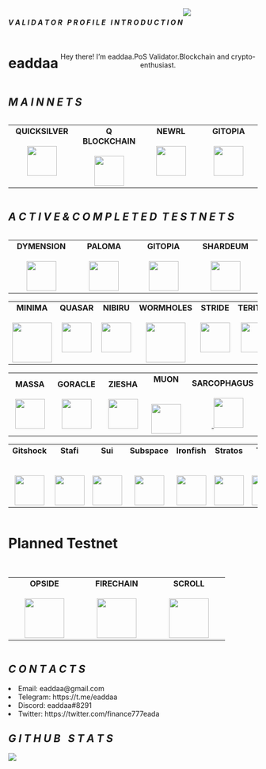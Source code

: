
<div align="center">
  <div style="display: flex; align-items: flex-start;">
  <h4><b><i>V A L I D A T O R &nbsp; P R O F I L E &nbsp; I N T R O D U C T I O N</b></i></h4>
    <img align="top" src="https://komarev.com/ghpvc/?username=eaddaa&color=blueviolet"/>
<br />
<br />
  </div>
</div>
<div align="center">
  <div style="display: flex; align-items: flex-start;">
  <br />
<h1>eaddaa</h1>
<br />
<br />
Hey there! I’m eaddaa.PoS Validator.Blockchain and crypto-enthusiast.
  </div>
</div>
  </div>
</div>
<div align="center">
  <div style="display: flex; align-items: flex-start;">
  <h2><i>M A I N N E T S</i></h2>
  </div>
</div>
<table width="300px" align="center">
    <tbody>
        <tr valign="top">
            <td width="130px" align="center">
            <span><strong>QUICKSILVER</strong></span><br><br />
            <a href="https://quicksilver.explorers.guru/validator/quickvaloper194psnczqjngneqgu5updp3a5ac3eq87n72qjwh" target="_blank" rel="noopener noreferrer">
            <img height="60px" src="https://pbs.twimg.com/profile_images/1488798003473358848/V2gPwVeO_400x400.jpg"> </a>
            </td>
            <td width="130px" align="center">
            <span><strong>Q BLOCKCHAIN</strong></span><br><br />
            <a href="https://hq.q.org/staking/validators/0x880782a92C578FF738c5507450c13AE27e72A816" target="_blank" rel="noopener noreferrer">
            <img height="60px" src="https://i.ibb.co/Zc3ZFyQ/Q-block.jpg"> </a>
            </td>
            <td width="130px" align="center">
            <span><strong>NEWRL</strong></span><br><br />
            <a href="https://twitter.com/newrl_layer1" target="_blank" rel="noopener noreferrer">
            <img height="60px" src="https://pbs.twimg.com/profile_images/1567814417630511107/MyafMY_R_400x400.png"> </a>
            </td>
            <td width="130px" align="center">
            <span><strong>GITOPIA</strong></span><br><br />
            <a href="https://gitopia.exploreme.pro/validator/gitopiavaloper1qxttplah2cd0ssez5rla9e7lc540yxpga9eahr" rel="noopener noreferrer">
            <img height="60px" src="https://pbs.twimg.com/profile_images/1440291565302284304/0r9YJOJW_400x400.png"> </a>
          </tr>
    </tbody>
</table>   

<div align="center">
  <div style="display: flex; align-items: flex-start;">
  <h2><i>A C T I V E & C O M P L E T E D&nbsp; T E S T N E T S</i></h2>   
  </div>
</div>
<table width="320px" align="center">
    <tbody>
        <tr valign="top">
            <td width="130px" align="center">
            <span><strong>DYMENSION</strong></span><br><br />
            <a href="https://dymension.explorers.guru/validator/dym19ks2zar84w4g4cfr9r39hvt3c8a7lt4plwszj9" target="_blank" rel="noopener noreferrer">
            <img height="60px" src="https://i.ibb.co/PY7ZJ50/dymenion.png"> </a>
            </td>
            <td width="130px" align="center">
            <span><strong>PALOMA</strong></span><br><br />
            <a href="https://explorers.acloud.pp.ua/paloma-testnet/staking/palomavaloper1y3r97ma99frzwyxkk4372yufhzql0uxqf9a0dl">
            <img height="60px" src="https://i.ibb.co/q9spbK3/paloma.png"> </a>
            </td>
            <td width="130px" align="center">
            <span><strong>GITOPIA</strong></span><br><br />
            <a href="https://gitopia.explorers.guru/validator/gitopiavaloper1qxttplah2cd0ssez5rla9e7lc540yxpga9eahr" rel="noopener noreferrer">
            <img height="60px" src="https://pbs.twimg.com/profile_images/1440291565302284304/0r9YJOJW_400x400.png"> </a>
            </td>
            <td width="130px" align="center">
            <span><strong>SHARDEUM</strong></span><br><br />
            <a href="https://shardeum.org/" target="_blank" rel="noopener noreferrer">
            <img height="60px" src="https://pbs.twimg.com/profile_images/1501630239096520705/H88Y46ND_400x400.jpg"> </a>
            </td>
   <table width="320px" align="center">
    <tbody>
        <tr valign="top">
            <td width="130px" align="center">
            <span><strong>MINIMA</strong></span><br><br />
            <a href="https://www.minima.global/" target="_blank" rel="noopener noreferrer">
            <img height="80px" src="https://pbs.twimg.com/profile_images/1614917590970679299/VHANyjFy_400x400.png"> </a>
            </td>
            <td width="130px" align="center">
            <span><strong>QUASAR</strong></span><br><br />
            <a href="https://quasar.explorers.guru/validator/quasar19ks2zar84w4g4cfr9r39hvt3c8a7lt4prsxe6w" target="_blank" rel="noopener noreferrer">
            <img height="60px" src="https://i.ibb.co/W5g5nJ8/quasar.png"> </a>
            </td>
            <td width="130px" align="center">
            <span><strong>NIBIRU</strong></span><br><br />
            <a href="https://explorers.acloud.pp.ua/nibiru-testnet/staking/nibivaloper1vyvlllnu9mest2pxljvppm7ksq3a9y69lt039h" target="_blank" rel="noopener noreferrer">
            <img height="60px" src="https://i.ibb.co/55X0khT/nibiru.png"> </a>
            </td>
            <td width="130px" align="center">
            <span><strong>WORMHOLES</strong></span><br><br />
            <a href="https://www.wormholesscan.com/#/AccountDetail/0x1621Bbd77823E8cfdB264BAB2cBEd70C64da45f9" target="_blank" rel="noopener noreferrer">
            <img height="80px" src="https://i.ibb.co/vJK8TGX/wormholes.jpg"> </a>
            </td>
            <td width="130px" align="center">
            <span><strong>STRIDE</strong></span><br><br />
            <a href="https://stride.explorers.guru/validator/stridevaloper1t88jsgyyf5a77xaqj8lagt32lyelktsl2h43t7" target="_blank" rel="noopener noreferrer">
            <img height="60px" src="https://i.ibb.co/TmZBHf2/stride.png"> </a>
            </td>
            <td width="130px" align="center">
            <span><strong>TERITORI</strong></span><br><br />
            <a href="https://teritori.explorers.guru/validator/torivaloper1zlu29r4pcpj4rkptk76avm98yx7jkhjd0h7pea" target="_blank" rel="noopener noreferrer">
            <img height="60px" src="https://i.ibb.co/z5nyhjk/teritori.png"> </a>
            </td>
            <td width="130px" align="center">
            <span><strong>REBUS</strong></span><br><br />
            <a href="https://rebus.explorers.guru/validator/rebusvaloper1fnl7fc07k5hdz0q5mwuylsfal8ckxppp46p64v" target="_blank" rel="noopener noreferrer">
            <img height="60px" src="https://i.ibb.co/tMsW6JW/rebus.png"> </a>
            </td> 
            <td width="130px" align="center">
            <span><strong>SEI</strong></span><br><br />
            <a href="https://sei.explorers.guru/validator/seivaloper194psnczqjngneqgu5updp3a5ac3eq87ncq747a" target="_blank" rel="noopener noreferrer">
            <img height="60px" src="https://pbs.twimg.com/profile_images/1608883260465061888/w1Eh5L4X_400x400.jpg"> </a>
            </td>
            </td>
        </tr>
    </tbody>
</table>
<table width="320px" align="center">
    <tbody>
            <td width="130px" align="center">
            <span><strong>MASSA</strong></span><br><br />
            <a href="https://medium.com/@altai0/massa-the-decentralized-and-scaled-blockchain-d%C3%BC%C4%9F%C3%BCm-olu%C5%9Fturma-t%C3%BCrk%C3%A7e-7713d46c246c" target="_blank" rel="noopener noreferrer">
            <img height="60px" src="https://pbs.twimg.com/profile_images/1580151744901824512/W_MD85bU_400x400.jpg"> </a>
            </td> 
            <td width="130px" align="center">
            <span><strong>GORACLE</strong></span><br><br />
            <a href="https://github.com/Kral001/Goracle-Network-Node-Kurulum-Rehberi/blob/main/README.md" target="_blank" rel="noopener noreferrer">
            <img height="60px" src="https://pbs.twimg.com/profile_images/1527628502597521411/NPPJeSYq_400x400.jpg"> </a>
            </td> 
            <td width="130px" align="center">
            <span><strong>ZIESHA</strong></span><br><br />
            <a href="https://twitter.com/ZieshaNetwork" target="_blank" rel="noopener noreferrer">
            <img height="60px" src="https://pbs.twimg.com/profile_images/1609169358193844224/wFzdThao_400x400.jpg"> </a>
            </td> 
            <td width="130px" align="center">
            <span><strong>MUON</strong></span><br><br />
            <a href="https://www.mongodb.com/" target="_blank"><img style="margin: 10px" target="_blank" rel="noopener noreferrer">
            <img height="60px" src="https://pbs.twimg.com/profile_images/1610231138018017281/VJTt2BJy_400x400.jpg"> </a>
            </td> 
            <td width="130px" align="center">
            <span><strong>SARCOPHAGUS</strong></span><br><br />
            <a href="https://github.com/Core-Node-Team/Testnet-TR/tree/main/Sarcophagus/Domain-Settings"><img style="margin: 10px" target="_blank" rel="noopener noreferrer">
            <img height="60px" src="https://pbs.twimg.com/profile_images/1299025554163871744/wNNzn8OT_400x400.jpg"> </a>
            </td> 
            </td>
        </tr>
    </tbody>
</table>
<table width="320px" align="center">
    <tbody>
            <td width="130px" align="center">
            <span><strong>Gitshock</strong></span><br><br />
            <a href="https://www.typescriptlang.org/" target="_blank"><img style="margin: 10px" target="_blank" rel="noopener noreferrer">
            <img height="60px" src="https://pbs.twimg.com/profile_images/1651392953443811328/ruML8EOf_400x400.jpg"> </a>
            </td> 
            <td width="130px" align="center">
            <span><strong>Stafi</strong></span><br><br />
            <a href="https://www.javascript.com/"" target="_blank"><img style="margin: 10px" target="_blank" rel="noopener noreferrer">
            <img height="60px" src="https://pbs.twimg.com/profile_images/1491695440550842373/xbqVn2QD_400x400.jpg"> </a>
            </td> 
            <td width="130px" align="center">
            <span><strong>Sui</strong></span><br><br />
            <a href="https://www.javascript.com/"" target="_blank"><img style="margin: 10px" target="_blank" rel="noopener noreferrer">
            <img height="60px" src="https://pbs.twimg.com/profile_images/1646997964441939968/mVPQgClg_400x400.jpg"> </a>  
            </td> 
            <td width="130px" align="center">
            <span><strong>Subspace</strong></span><br><br />
            <a href="https://www.javascript.com/"" target="_blank"><img style="margin: 10px" target="_blank" rel="noopener noreferrer">
            <img height="60px" src="https://pbs.twimg.com/profile_images/1382564944198078464/-7D9uyig_400x400.jpg"> </a>  
            </td> 
            <td width="130px" align="center">
            <span><strong>Ironfish</strong></span><br><br />
            <a href="https://www.javascript.com/"" target="_blank"><img style="margin: 10px" target="_blank" rel="noopener noreferrer">
            <img height="60px" src="https://pbs.twimg.com/profile_images/1367581984986296320/kxDDjheA_400x400.jpg"> </a> 
            </td> 
            <td width="130px" align="center">
            <span><strong>Stratos</strong></span><br><br />
            <a href="https://www.javascript.com/"" target="_blank"><img style="margin: 10px" target="_blank" rel="noopener noreferrer">
            <img height="60px" src="https://pbs.twimg.com/profile_images/1354172599874560000/jA-zebSN_400x400.png"> </a>  
            </td> 
            <td width="130px" align="center">
            <span><strong>Taiko</strong></span><br><br />
            <a href="https://www.javascript.com/"" target="_blank"><img style="margin: 10px" target="_blank" rel="noopener noreferrer">
            <img height="60px" src="https://pbs.twimg.com/profile_images/1601055081675325440/ycMVxfJt_400x400.jpg"> </a>  
        </tr>
    </tbody>
</table>
<table width="320px" align="center">

<div align="center">
  <div style="display: flex; align-items: flex-start;">
  <div align="center"><h1>Planned Testnet</h1>
  </div>
</div>
<table width="320px" align="center">
    <tbody>
        <tr valign="top">
            <td width="130px" align="center">
            <span><strong>OPSIDE</strong></span><br><br />
            <a href="https://getbootstrap.com/docs/3.4/javascript/" target="_blank" rel="noopener noreferrer">
            <img height="80px" src="https://pbs.twimg.com/profile_images/1608632586137395201/Khrl4_wJ_400x400.jpg"> </a>
            </td>
            <td width="130px" align="center">
            <span><strong>FIRECHAIN</strong></span><br><br />
            <a href="https://www.w3schools.com/css/" target="_blank" rel="noopener noreferrer">
            <img height="80px" src="https://pbs.twimg.com/profile_images/1649948450996330496/iQVqbpo4_400x400.jpg"> </a>
            </td>
            <td width="130px" align="center">
            <span><strong>SCROLL</strong></span><br><br />
            <a href="https://en.wikipedia.org/wiki/HTML5" target="_blank" rel="noopener noreferrer">
            <img height="80px" src="https://pbs.twimg.com/profile_images/1523593944386326528/rVjsezsD_400x400.jpg"> </a>
            </td>
        </tr>
    </tbody>
</table>
     

<div align="center">
  <div style="display: flex; align-items: flex-start;">
  <h2><i>C O N T A C T S</i></h2>
  <br />
  <br />
  </div>
</div>

   <li> Email: eaddaa@gmail.com</li>
   <li> Telegram: https://t.me/eaddaa</li>
   <li> Discord: eaddaa#8291</li>
   <li> Twitter: https://twitter.com/finance777eada</li>

<div align="center">
  <div style="display: flex; align-items: flex-start;">
  <h2><i>G I T H U B &nbsp; S T A T S</i></h2>
  </div>
</div>

<div align="center">
  <div style="display: flex; align-items: flex-start;">
<br />
<br />
    <img align="top" src="https://github-readme-streak-stats.herokuapp.com/?user=eaddaa&theme=nightowl&date_format=M%20j%5B%2C%20Y%5D"/>
<br />
<br />
  </div>
</div











